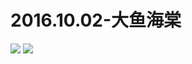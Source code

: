 # 2016.10.02-大鱼海棠
![](https://bilicoverimg.github.io/2016/2016.10.02-《大鱼海棠》全网独播.png)
![](https://bilicover2016.github.io/2016.10.02-1.jpg)